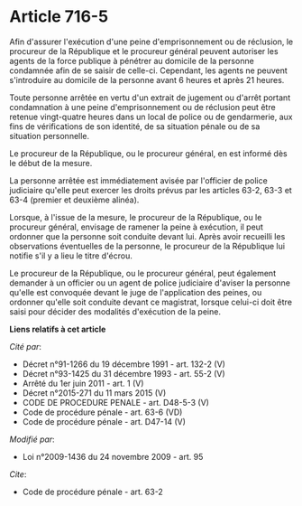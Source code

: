 # Article 716-5

Afin d'assurer l'exécution d'une peine d'emprisonnement ou de réclusion, le procureur de la République et le procureur
général peuvent autoriser les agents de la force publique à pénétrer au domicile de la personne condamnée afin de se saisir
de celle-ci. Cependant, les agents ne peuvent s'introduire au domicile de la personne avant 6 heures et après 21 heures. 

Toute personne arrêtée en vertu d'un extrait de jugement ou d'arrêt portant condamnation à une peine d'emprisonnement ou de
réclusion peut être retenue vingt-quatre heures dans un local de police ou de gendarmerie, aux fins de vérifications de son
identité, de sa situation pénale ou de sa situation personnelle. 

Le procureur de la République, ou le procureur général, en est informé dès le début de la mesure. 

La personne arrêtée est immédiatement avisée par l'officier de police judiciaire qu'elle peut exercer les droits prévus par
les articles 63-2, 63-3 et 63-4 (premier et deuxième alinéa). 

Lorsque, à l'issue de la mesure, le procureur de la République, ou le procureur général, envisage de ramener la peine à
exécution, il peut ordonner que la personne soit conduite devant lui. Après avoir recueilli les observations éventuelles de
la personne, le procureur de la République lui notifie s'il y a lieu le titre d'écrou. 

Le procureur de la République, ou le procureur général, peut également demander à un officier ou un agent de police
judiciaire d'aviser la personne qu'elle est convoquée devant le juge de l'application des peines, ou ordonner qu'elle soit
conduite devant ce magistrat, lorsque celui-ci doit être saisi pour décider des modalités d'exécution de la peine.

**Liens relatifs à cet article**

_Cité par_:

  - Décret n°91-1266 du 19 décembre 1991 - art. 132-2 (V)
  - Décret n°93-1425 du 31 décembre 1993 - art. 55-2 (V)
  - Arrêté du 1er juin 2011 - art. 1 (V)
  - Décret n°2015-271 du 11 mars 2015 (V)
  - CODE DE PROCEDURE PENALE - art. D48-5-3 (V)
  - Code de procédure pénale - art. 63-6 (VD)
  - Code de procédure pénale - art. D47-14 (V)

_Modifié par_:

  - Loi n°2009-1436 du 24 novembre 2009 - art. 95

_Cite_:

  - Code de procédure pénale - art. 63-2
